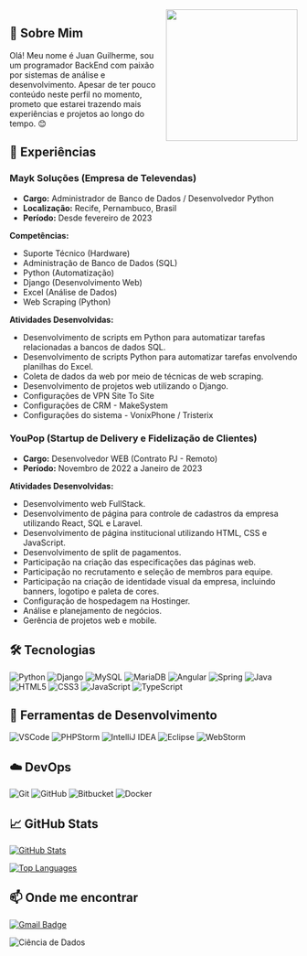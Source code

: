<!-- Seu GIF de apresentação -->
<img align='right' src="https://media.giphy.com/media/M9gbBd9nbDrOTu1Mqx/giphy.gif" width="230">

## 👋 Sobre Mim

Olá! Meu nome é Juan Guilherme, sou um programador BackEnd com paixão por sistemas de análise e desenvolvimento. Apesar de ter pouco conteúdo neste perfil no momento, prometo que estarei trazendo mais experiências e projetos ao longo do tempo. 😊

## 💼 Experiências

### Mayk Soluções (Empresa de Televendas)

- **Cargo:** Administrador de Banco de Dados / Desenvolvedor Python
- **Localização:** Recife, Pernambuco, Brasil
- **Período:** Desde fevereiro de 2023

**Competências:** 
- Suporte Técnico (Hardware) 
- Administração de Banco de Dados (SQL)
- Python (Automatização)
- Django (Desenvolvimento Web)
- Excel (Análise de Dados)
- Web Scraping (Python)

**Atividades Desenvolvidas:**
- Desenvolvimento de scripts em Python para automatizar tarefas relacionadas a bancos de dados SQL.
- Desenvolvimento de scripts Python para automatizar tarefas envolvendo planilhas do Excel.
- Coleta de dados da web por meio de técnicas de web scraping.
- Desenvolvimento de projetos web utilizando o Django.
- Configurações de VPN Site To Site
- Configurações de CRM - MakeSystem
- Configurações do sistema - VonixPhone / Tristerix


### YouPop (Startup de Delivery e Fidelização de Clientes)

- **Cargo:** Desenvolvedor WEB (Contrato PJ - Remoto)
- **Período:** Novembro de 2022 a Janeiro de 2023

**Atividades Desenvolvidas:**
- Desenvolvimento web FullStack.
- Desenvolvimento de página para controle de cadastros da empresa utilizando React, SQL e Laravel.
- Desenvolvimento de página institucional utilizando HTML, CSS e JavaScript.
- Desenvolvimento de split de pagamentos.
- Participação na criação das especificações das páginas web.
- Participação no recrutamento e seleção de membros para equipe.
- Participação na criação de identidade visual da empresa, incluindo banners, logotipo e paleta de cores.
- Configuração de hospedagem na Hostinger.
- Análise e planejamento de negócios.
- Gerência de projetos web e mobile.


## 🛠️ Tecnologias

![Python](https://img.shields.io/badge/Python-%2314354C.svg?style=for-the-badge&logo=python&logoColor=white)
![Django](https://img.shields.io/badge/Django-%23092E20.svg?style=for-the-badge&logo=django&logoColor=white)
![MySQL](https://img.shields.io/badge/mysql-%2300f.svg?style=for-the-badge&logo=mysql&logoColor=white)
![MariaDB](https://img.shields.io/badge/MariaDB-003545?style=for-the-badge&logo=mariadb&logoColor=white)
![Angular](https://img.shields.io/badge/angular-%23DD0031.svg?style=for-the-badge&logo=angular&logoColor=white)
![Spring](https://img.shields.io/badge/spring-%236DB33F.svg?style=for-the-badge&logo=spring&logoColor=white)
![Java](https://img.shields.io/badge/java-%23ED8B00.svg?style=for-the-badge&logo=java&logoColor=white)
![HTML5](https://img.shields.io/badge/html5-%23E34F26.svg?style=for-the-badge&logo=html5&logoColor=white)
![CSS3](https://img.shields.io/badge/css3-%231572B6.svg?style=for-the-badge&logo=css3&logoColor=white)
![JavaScript](https://img.shields.io/badge/JavaScript-323330?style=for-the-badge&logo=javascript&logoColor=F7DF1E)
![TypeScript](https://img.shields.io/badge/typescript-%23007ACC.svg?style=for-the-badge&logo=typescript&logoColor=white)

## 🧰 Ferramentas de Desenvolvimento

![VSCode](https://img.shields.io/badge/VSCode-0078D4?style=for-the-badge&logo=visual%20studio%20code&logoColor=white)
![PHPStorm](http://img.shields.io/badge/-PHPStorm-181717?style=for-the-badge&logo=phpstorm&logoColor=white)
![IntelliJ IDEA](https://img.shields.io/badge/IntelliJ_IDEA-000000.svg?style=for-the-badge&logo=intellij-idea&logoColor=white)
![Eclipse](https://img.shields.io/badge/Eclipse-2C2255?style=for-the-badge&logo=eclipse&logoColor=white)
![WebStorm](https://img.shields.io/badge/WebStorm-000000?style=for-the-badge&logo=WebStorm&logoColor=white)

## ☁️ DevOps

![Git](https://img.shields.io/badge/-Git-333333?style=flat&logo=git)
![GitHub](https://img.shields.io/badge/-GitHub-333333?style=flat&logo=github)
![Bitbucket](https://img.shields.io/badge/-Bitbucket-333333?style=flat&logo=bitbucket)
![Docker](https://img.shields.io/badge/-Docker-333333?style=flat&logo=docker)

## 📈 GitHub Stats

[![GitHub Stats](https://github-readme-stats.vercel.app/api?username=juannaee&theme=tokyonight&show_icons=true)](https://github.com/anuraghazra/github-readme-stats)

[![Top Languages](https://github-readme-stats.vercel.app/api/top-langs/?username=juannaee&hide=html&layout=compact&theme=tokyonight)](https://github.com/anuraghazra/github-readme-stats)

## 📫 Onde me encontrar

<p align="left">
  
  [![Gmail Badge](https://img.shields.io/badge/-juangsilvalemos@gmail.com-c14438?style=flat-square&logo=Gmail&logoColor=white&link=mailto:juangsilvalemos@gmail.com)](mailto:juangsilvalemos@gmail.com)
  
  
</p>

![Ciência de Dados](https://media.giphy.com/media/3oKIPnAiaMCws8nOsE/giphy.gif)

